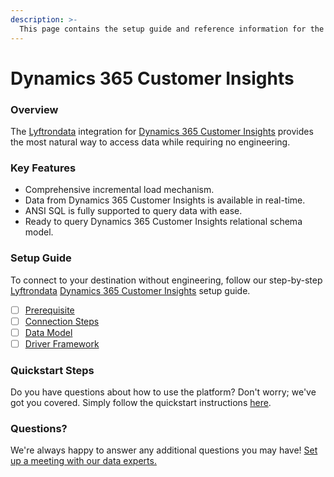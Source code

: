 ```yaml
---
description: >-
  This page contains the setup guide and reference information for the Dynamics 365 Customer Insights source connector.
---
```


# Dynamics 365 Customer Insights

### Overview

The [Lyftrondata](https://www.lyftrondata.com/) integration for [Dynamics 365 Customer Insights](None) provides the most natural way to access data while requiring no engineering.

### Key Features

* Comprehensive incremental load mechanism.
* Data from Dynamics 365 Customer Insights is available in real-time.&#x20;
* ANSI SQL is fully supported to query data with ease.
* Ready to query Dynamics 365 Customer Insights relational schema model.

### Setup Guide

To connect to your destination without engineering, follow our step-by-step [Lyftrondata](https://www.lyftrondata.com/)  [Dynamics 365 Customer Insights](None) setup guide.

* [ ] [Prerequisite](prerequisite.md)
* [ ] [Connection Steps](connection-steps.md)
* [ ] [Data Model](data-model/erd.md)
* [ ] [Driver Framework](driver-framework/)

### Quickstart Steps

Do you have questions about how to use the platform? Don't worry; we've got you covered. Simply follow the quickstart instructions [here](../README.md).

### Questions? <a href="#questions" id="questions"></a>

We're always happy to answer any additional questions you may have! [Set up a meeting with our data experts.](https://www.lyftrondata.com/book-a-meeting/)

